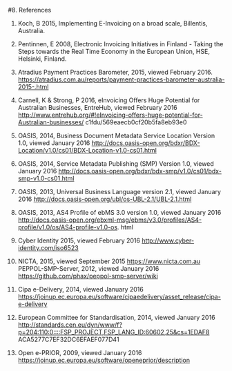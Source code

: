 #8. References

 1. Koch, B 2015, Implementing E-Invoicing on a broad scale, Billentis, Australia. 
 

 2. Pentinnen, E 2008, Electronic Invoicing Initiatives in Finland - Taking the Steps towards the Real Time Economy in the European Union, HSE, Helsinki, Finland. 
 

 3. Atradius Payment Practices Barometer, 2015, viewed February 2016. https://atradius.com.au/reports/payment-practices-barometer-australia-2015-.html 
 
 
 4. Carnell, K & Strong, P 2016, eInvoicing Offers Huge Potential for Australian Businesses, EntreHub, viewed February 2016 http://www.entrehub.org/#!eInvoicing-offers-huge-potential-for-Australian-businesses/ c1fdu/569eaecb0cf20b5fa8eb93e0 
 
 5. OASIS, 2014, Business Document Metadata Service Location Version 1.0, viewed January 2016 http://docs.oasis-open.org/bdxr/BDX-Location/v1.0/cs01/BDX-Location-v1.0-cs01.html 

 6. OASIS, 2014, Service Metadata Publishing (SMP) Version 1.0, viewed January 2016 http://docs.oasis-open.org/bdxr/bdx-smp/v1.0/cs01/bdx-smp-v1.0-cs01.html 

 7. OASIS, 2013, Universal Business Language version 2.1, viewed January 2016 http://docs.oasis-open.org/ubl/os-UBL-2.1/UBL-2.1.html 

 8. OASIS, 2013, AS4 Profile of ebMS 3.0 version 1.0, viewed January 2016 http://docs.oasis-open.org/ebxml-msg/ebms/v3.0/profiles/AS4-profile/v1.0/os/AS4-profile-v1.0-os. html 

 9. Cyber Identity 2015, viewed February 2016 http://www.cyber-identity.com/iso6523 
 
 10. NICTA, 2015, viewed September 2015 https://www.nicta.com.au 
     PEPPOL-SMP-Server, 2012, viewed January 2016 https://github.com/phax/peppol-smp-server/wiki 
       
 11. Cipa e-Delivery, 2014, viewed January 2016 https://joinup.ec.europa.eu/software/cipaedelivery/asset_release/cipa-e-delivery 

 12. European Committee for Standardisation, 2014, viewed January 2016 http://standards.cen.eu/dyn/www/f?p=204:110:0::::FSP_PROJECT,FSP_LANG_ID:60602,25&cs=1EDAF8 ACA5277C7EF32DC6EFAEF077D41 

 13. Open e-PRIOR, 2009, viewed January 2016 https://joinup.ec.europa.eu/software/openeprior/description 
 
